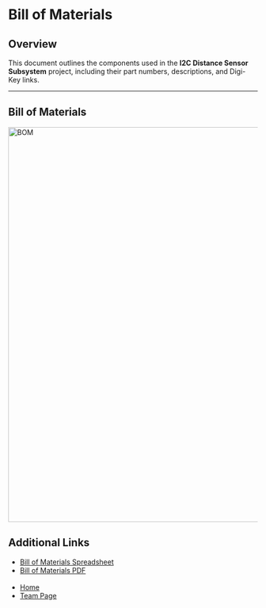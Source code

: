 # Bill of Materials

## Overview
This document outlines the components used in the **I2C Distance Sensor Subsystem** project, including their part numbers, descriptions, and Digi-Key links.

---

## Bill of Materials
<img width="796" alt="BOM" src="https://github.com/user-attachments/assets/071c6910-cb28-4317-8556-565da1690b61" />

<h2>Additional Links</h2>
<ul>
    <li><a href="https://docs.google.com/spreadsheets/d/1HdMWEoLG3SRwdmbIi7ydCH9Valhw37C32XCujoscbS8/edit?usp=sharing">Bill of Materials Spreadsheet</a></li>
    <li><a href="https://github.com/user-attachments/files/20047783/JULIA.BOM.-.Sheet1.pdf">Bill of Materials PDF</a></li> <br>
    <li><a href="https://juliasmith141414.github.io/juliasmith-stemteresting/">Home</a></li>
    <li><a href="https://egr314-2025-s-301.github.io/main-page/">Team Page</a></li>
</ul>

